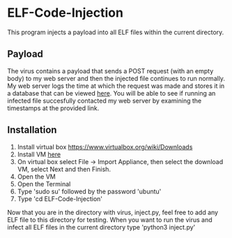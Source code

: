 # ELF-Code-Injection

This program injects a payload into all ELF files within the current directory.

## Payload

The virus contains a payload that sends a POST request (with an empty body) to my web server and then the injected file continues to run normally. My web server logs the time at which the request was made and stores it in a database that can be viewed [here](https://jasonhschwartzman.com/projects/code-injection/timestamps). You will be able to see if running an infected file succesfully contacted my web server by examining the timestamps at the provided link.

## Installation

1. Install virtual box https://www.virtualbox.org/wiki/Downloads
2. Install VM [here](https://drive.google.com/file/d/1Qb9SvjBNaVAd5I1-dZH-WZu4TrhEl5x2/view?usp=sharing)
3. On virtual box select File -> Import Appliance, then select the download VM, select Next and then Finish.
4. Open the VM
5. Open the Terminal
6. Type 'sudo su' followed by the password 'ubuntu'
7. Type 'cd ELF-Code-Injection'

Now that you are in the directory with virus, inject.py, feel free to add any ELF file to this directory for testing. When you want to run the virus and infect all ELF files in the current directory type 'python3 inject.py'
